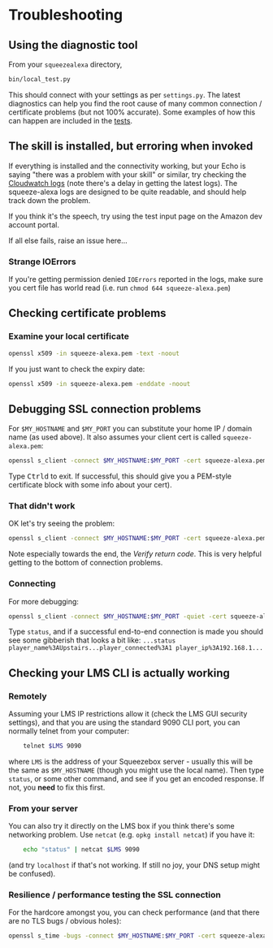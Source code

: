 Troubleshooting
===============

Using the diagnostic tool
-------------------------
From your `squeezealexa` directory,
```bash
bin/local_test.py
```
This should connect with your settings as per `settings.py`. The latest diagnostics can help you find the root cause of many common connection / certificate problems (but not 100% accurate).
Some examples of how this can happen are included in the [tests](../tests/).

The skill is installed, but erroring when invoked
-------------------------------------------------

If everything is installed and the connectivity working, but your Echo is saying "there was a problem with your skill" or similar, try checking the [Cloudwatch logs](https://console.aws.amazon.com/cloudwatch/) (note there's a delay in getting the latest logs).
The squeeze-alexa logs are designed to be quite readable, and should help track down the problem.

If you think it's the speech, try using the test input page on the Amazon dev account portal.

If all else fails, raise an issue here...

### Strange IOErrors
If you're getting permission denied `IOErrors` reported in the logs,
make sure you cert file has world read (i.e. run `chmod 644 squeeze-alexa.pem`)

Checking certificate problems
-----------------------------

### Examine your local certificate
```bash
openssl x509 -in squeeze-alexa.pem -text -noout
```

If you just want to check the expiry date:
```bash
openssl x509 -in squeeze-alexa.pem -enddate -noout
```


Debugging SSL connection problems
---------------------------------

For `$MY_HOSTNAME` and `$MY_PORT` you can substitute your home IP / domain name (as used above). It also assumes your client cert is called `squeeze-alexa.pem`:

```bash
openssl s_client -connect $MY_HOSTNAME:$MY_PORT -cert squeeze-alexa.pem | openssl x509
```
Type <kbd>Ctrl</kbd><kbd>d</kbd> to exit.
If successful, this should give you a PEM-style certificate block with some info about your cert).

### That didn't work
OK let's try seeing the problem:
```bash
openssl s_client -connect $MY_HOSTNAME:$MY_PORT -cert squeeze-alexa.pem
```
Note especially towards the end, the _Verify return code_. This is very helpful getting to the bottom of connection problems.

### Connecting
For more debugging:
```bash
openssl s_client -connect $MY_HOSTNAME:$MY_PORT -quiet -cert squeeze-alexa.pem
```
Type `status`, and if a successful end-to-end connection is made you should see some gibberish that looks a bit like:
`...status   player_name%3AUpstairs...player_connected%3A1 player_ip%3A192.168.1...`

Checking your LMS CLI is actually working
-----------------------------------------

### Remotely
Assuming your LMS IP restrictions allow it (check the LMS GUI security settings), and that you are using the standard 9090 CLI port, you can normally telnet from your computer:

```bash
    telnet $LMS 9090
```
where `LMS` is the address of your Squeezebox server - usually this will be the same as `$MY_HOSTNAME` (though you might use the local name).
Then type `status`, or some other command, and see if you get an encoded response. If not, you **need** to fix this first.

### From your server
You can also try it directly on the LMS box if you think there's some networking problem. Use `netcat` (e.g. `opkg install netcat`) if you have it:

```bash
    echo "status" | netcat $LMS 9090
```

(and try `localhost` if that's not working. If still no joy, your DNS setup might be confused).

### Resilience / performance testing the SSL connection
For the hardcore amongst you, you can check performance (and that there are no TLS bugs / obvious holes):

```bash
openssl s_time -bugs -connect $MY_HOSTNAME:$MY_PORT -cert squeeze-alexa.pem -verify 4
```
